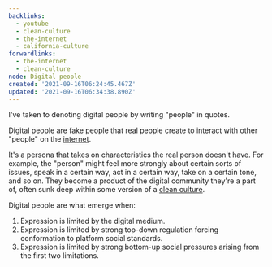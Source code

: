 ```yaml
---
backlinks:
  - youtube
  - clean-culture
  - the-internet
  - california-culture
forwardlinks:
  - the-internet
  - clean-culture
node: Digital people
created: '2021-09-16T06:24:45.467Z'
updated: '2021-09-16T06:34:38.890Z'
---
```

I've taken to denoting digital people by writing "people" in quotes.

Digital people are fake people that real people create to interact with other "people" on the [internet](the-internet.md). 

It's a persona that takes on characteristics the real person doesn't have. For example, the "person" might feel more strongly about certain sorts of issues, speak in a certain way, act in a certain way, take on a certain tone, and so on. They become a product of the digital community they're a part of, often sunk deep within some version of a [clean culture](clean-culture.md). 

Digital people are what emerge when:

1. Expression is limited by the digital medium.
2. Expression is limited by strong top-down regulation forcing conformation to platform social standards. 
3. Expression is limited by strong bottom-up social pressures arising from the first two limitations.
